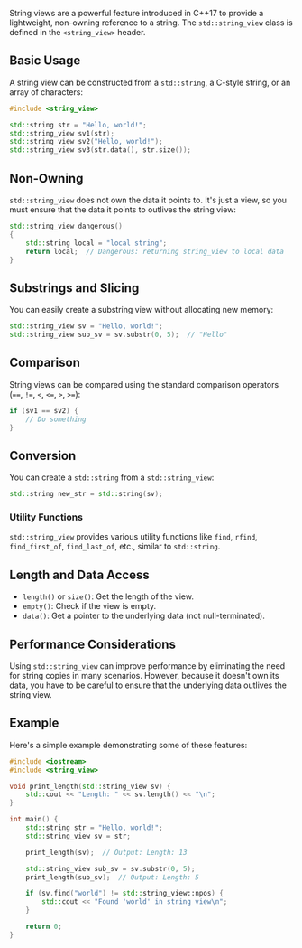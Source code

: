 String views are a powerful feature introduced in C++17 to provide a lightweight, non-owning reference to a string. The `std::string_view` class is defined in the `<string_view>` header. 
## Basic Usage

A string view can be constructed from a `std::string`, a C-style string, or an array of characters:

```c++
#include <string_view>

std::string str = "Hello, world!";
std::string_view sv1(str);
std::string_view sv2("Hello, world!");
std::string_view sv3(str.data(), str.size());
```
## Non-Owning

`std::string_view` does not own the data it points to. It's just a view, so you must ensure that the data it points to outlives the string view:

```c++
std::string_view dangerous()
{
    std::string local = "local string";
    return local;  // Dangerous: returning string_view to local data
}
```
## Substrings and Slicing

You can easily create a substring view without allocating new memory:

```c++
std::string_view sv = "Hello, world!";
std::string_view sub_sv = sv.substr(0, 5);  // "Hello"
```
## Comparison

String views can be compared using the standard comparison operators (`==`, `!=`, `<`, `<=`, `>`, `>=`):

```c++
if (sv1 == sv2) {
    // Do something
}
```
## Conversion

You can create a `std::string` from a `std::string_view`:

```c++
std::string new_str = std::string(sv);
```
### Utility Functions

`std::string_view` provides various utility functions like `find`, `rfind`, `find_first_of`, `find_last_of`, etc., similar to `std::string`.
## Length and Data Access

- `length()` or `size()`: Get the length of the view.
- `empty()`: Check if the view is empty.
- `data()`: Get a pointer to the underlying data (not null-terminated).
## Performance Considerations

Using `std::string_view` can improve performance by eliminating the need for string copies in many scenarios. However, because it doesn't own its data, you have to be careful to ensure that the underlying data outlives the string view.
## Example

Here's a simple example demonstrating some of these features:

```c++
#include <iostream>
#include <string_view>

void print_length(std::string_view sv) {
    std::cout << "Length: " << sv.length() << "\n";
}

int main() {
    std::string str = "Hello, world!";
    std::string_view sv = str;

    print_length(sv);  // Output: Length: 13

    std::string_view sub_sv = sv.substr(0, 5);
    print_length(sub_sv);  // Output: Length: 5

    if (sv.find("world") != std::string_view::npos) {
        std::cout << "Found 'world' in string view\n";
    }

    return 0;
}
```